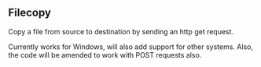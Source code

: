 ## Filecopy

Copy a file from source to destination by sending an http get request. 

Currently works for Windows, will also add support for other systems. 
Also, the code will be amended to work with POST requests also.
